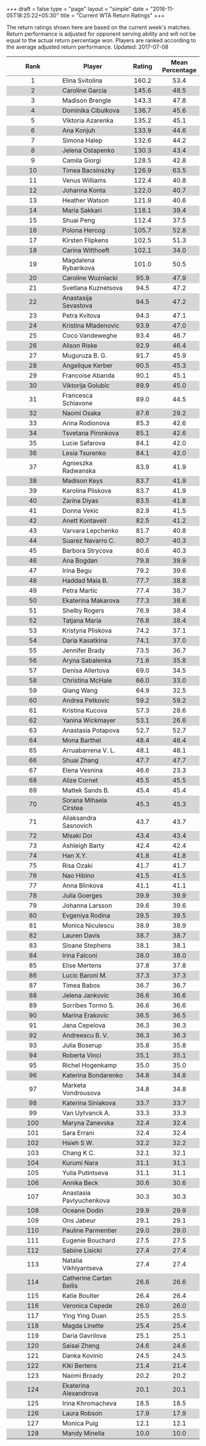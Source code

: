+++
draft = false
type = "page" 
layout = "simple"
date = "2016-11-05T18:25:22+05:30"
title = "Current WTA Return Ratings"
+++

The return ratings shown here are based on the current week's matches. Return performance is adjusted for opponent serving ability and will not be equal to the actual return percentage won. Players are ranked according to the average adjusted return performance. Updated: 2017-07-08

<table class='gmisc_table' style='border-collapse: collapse; margin-top: 1em; margin-bottom: 1em;' >
<thead>
<tr>
<th style='border-bottom: 1px solid grey; border-top: 2px solid grey; text-align: center;'>Rank</th>
<th style='border-bottom: 1px solid grey; border-top: 2px solid grey; text-align: center;'>Player</th>
<th style='border-bottom: 1px solid grey; border-top: 2px solid grey; text-align: center;'>Rating</th>
<th style='border-bottom: 1px solid grey; border-top: 2px solid grey; text-align: center;'>Mean Percentage</th>
</tr>
</thead>
<tbody>
<tr>
<td style='width:40%; text-align: center;'>1</td>
<td style='width:40%; text-align: left;'>Elina Svitolina</td>
<td style='width:40%; text-align: center;'>160.2</td>
<td style='width:40%; text-align: center;'>53.4</td>
</tr>
<tr style='background-color: #d6d6d6;'>
<td style='width:40%; background-color: #d6d6d6; text-align: center;'>2</td>
<td style='width:40%; background-color: #d6d6d6; text-align: left;'>Caroline Garcia</td>
<td style='width:40%; background-color: #d6d6d6; text-align: center;'>145.6</td>
<td style='width:40%; background-color: #d6d6d6; text-align: center;'>48.5</td>
</tr>
<tr>
<td style='width:40%; text-align: center;'>3</td>
<td style='width:40%; text-align: left;'>Madison Brengle</td>
<td style='width:40%; text-align: center;'>143.3</td>
<td style='width:40%; text-align: center;'>47.8</td>
</tr>
<tr style='background-color: #d6d6d6;'>
<td style='width:40%; background-color: #d6d6d6; text-align: center;'>4</td>
<td style='width:40%; background-color: #d6d6d6; text-align: left;'>Dominika Cibulkova</td>
<td style='width:40%; background-color: #d6d6d6; text-align: center;'>136.7</td>
<td style='width:40%; background-color: #d6d6d6; text-align: center;'>45.6</td>
</tr>
<tr>
<td style='width:40%; text-align: center;'>5</td>
<td style='width:40%; text-align: left;'>Viktoria Azarenka</td>
<td style='width:40%; text-align: center;'>135.2</td>
<td style='width:40%; text-align: center;'>45.1</td>
</tr>
<tr style='background-color: #d6d6d6;'>
<td style='width:40%; background-color: #d6d6d6; text-align: center;'>6</td>
<td style='width:40%; background-color: #d6d6d6; text-align: left;'>Ana Konjuh</td>
<td style='width:40%; background-color: #d6d6d6; text-align: center;'>133.9</td>
<td style='width:40%; background-color: #d6d6d6; text-align: center;'>44.6</td>
</tr>
<tr>
<td style='width:40%; text-align: center;'>7</td>
<td style='width:40%; text-align: left;'>Simona Halep</td>
<td style='width:40%; text-align: center;'>132.6</td>
<td style='width:40%; text-align: center;'>44.2</td>
</tr>
<tr style='background-color: #d6d6d6;'>
<td style='width:40%; background-color: #d6d6d6; text-align: center;'>8</td>
<td style='width:40%; background-color: #d6d6d6; text-align: left;'>Jelena Ostapenko</td>
<td style='width:40%; background-color: #d6d6d6; text-align: center;'>130.3</td>
<td style='width:40%; background-color: #d6d6d6; text-align: center;'>43.4</td>
</tr>
<tr>
<td style='width:40%; text-align: center;'>9</td>
<td style='width:40%; text-align: left;'>Camila Giorgi</td>
<td style='width:40%; text-align: center;'>128.5</td>
<td style='width:40%; text-align: center;'>42.8</td>
</tr>
<tr style='background-color: #d6d6d6;'>
<td style='width:40%; background-color: #d6d6d6; text-align: center;'>10</td>
<td style='width:40%; background-color: #d6d6d6; text-align: left;'>Timea Bacsinszky</td>
<td style='width:40%; background-color: #d6d6d6; text-align: center;'>126.9</td>
<td style='width:40%; background-color: #d6d6d6; text-align: center;'>63.5</td>
</tr>
<tr>
<td style='width:40%; text-align: center;'>11</td>
<td style='width:40%; text-align: left;'>Venus Williams</td>
<td style='width:40%; text-align: center;'>122.4</td>
<td style='width:40%; text-align: center;'>40.8</td>
</tr>
<tr style='background-color: #d6d6d6;'>
<td style='width:40%; background-color: #d6d6d6; text-align: center;'>12</td>
<td style='width:40%; background-color: #d6d6d6; text-align: left;'>Johanna Konta</td>
<td style='width:40%; background-color: #d6d6d6; text-align: center;'>122.0</td>
<td style='width:40%; background-color: #d6d6d6; text-align: center;'>40.7</td>
</tr>
<tr>
<td style='width:40%; text-align: center;'>13</td>
<td style='width:40%; text-align: left;'>Heather Watson</td>
<td style='width:40%; text-align: center;'>121.9</td>
<td style='width:40%; text-align: center;'>40.6</td>
</tr>
<tr style='background-color: #d6d6d6;'>
<td style='width:40%; background-color: #d6d6d6; text-align: center;'>14</td>
<td style='width:40%; background-color: #d6d6d6; text-align: left;'>Maria Sakkari</td>
<td style='width:40%; background-color: #d6d6d6; text-align: center;'>118.1</td>
<td style='width:40%; background-color: #d6d6d6; text-align: center;'>39.4</td>
</tr>
<tr>
<td style='width:40%; text-align: center;'>15</td>
<td style='width:40%; text-align: left;'>Shuai Peng</td>
<td style='width:40%; text-align: center;'>112.4</td>
<td style='width:40%; text-align: center;'>37.5</td>
</tr>
<tr style='background-color: #d6d6d6;'>
<td style='width:40%; background-color: #d6d6d6; text-align: center;'>16</td>
<td style='width:40%; background-color: #d6d6d6; text-align: left;'>Polona Hercog</td>
<td style='width:40%; background-color: #d6d6d6; text-align: center;'>105.7</td>
<td style='width:40%; background-color: #d6d6d6; text-align: center;'>52.8</td>
</tr>
<tr>
<td style='width:40%; text-align: center;'>17</td>
<td style='width:40%; text-align: left;'>Kirsten Flipkens</td>
<td style='width:40%; text-align: center;'>102.5</td>
<td style='width:40%; text-align: center;'>51.3</td>
</tr>
<tr style='background-color: #d6d6d6;'>
<td style='width:40%; background-color: #d6d6d6; text-align: center;'>18</td>
<td style='width:40%; background-color: #d6d6d6; text-align: left;'>Carina Witthoeft</td>
<td style='width:40%; background-color: #d6d6d6; text-align: center;'>102.1</td>
<td style='width:40%; background-color: #d6d6d6; text-align: center;'>34.0</td>
</tr>
<tr>
<td style='width:40%; text-align: center;'>19</td>
<td style='width:40%; text-align: left;'>Magdalena Rybarikova</td>
<td style='width:40%; text-align: center;'>101.0</td>
<td style='width:40%; text-align: center;'>50.5</td>
</tr>
<tr style='background-color: #d6d6d6;'>
<td style='width:40%; background-color: #d6d6d6; text-align: center;'>20</td>
<td style='width:40%; background-color: #d6d6d6; text-align: left;'>Caroline Wozniacki</td>
<td style='width:40%; background-color: #d6d6d6; text-align: center;'>95.9</td>
<td style='width:40%; background-color: #d6d6d6; text-align: center;'>47.9</td>
</tr>
<tr>
<td style='width:40%; text-align: center;'>21</td>
<td style='width:40%; text-align: left;'>Svetlana Kuznetsova</td>
<td style='width:40%; text-align: center;'>94.5</td>
<td style='width:40%; text-align: center;'>47.2</td>
</tr>
<tr style='background-color: #d6d6d6;'>
<td style='width:40%; background-color: #d6d6d6; text-align: center;'>22</td>
<td style='width:40%; background-color: #d6d6d6; text-align: left;'>Anastasija Sevastova</td>
<td style='width:40%; background-color: #d6d6d6; text-align: center;'>94.5</td>
<td style='width:40%; background-color: #d6d6d6; text-align: center;'>47.2</td>
</tr>
<tr>
<td style='width:40%; text-align: center;'>23</td>
<td style='width:40%; text-align: left;'>Petra Kvitova</td>
<td style='width:40%; text-align: center;'>94.3</td>
<td style='width:40%; text-align: center;'>47.1</td>
</tr>
<tr style='background-color: #d6d6d6;'>
<td style='width:40%; background-color: #d6d6d6; text-align: center;'>24</td>
<td style='width:40%; background-color: #d6d6d6; text-align: left;'>Kristina Mladenovic</td>
<td style='width:40%; background-color: #d6d6d6; text-align: center;'>93.9</td>
<td style='width:40%; background-color: #d6d6d6; text-align: center;'>47.0</td>
</tr>
<tr>
<td style='width:40%; text-align: center;'>25</td>
<td style='width:40%; text-align: left;'>Coco Vandeweghe</td>
<td style='width:40%; text-align: center;'>93.4</td>
<td style='width:40%; text-align: center;'>46.7</td>
</tr>
<tr style='background-color: #d6d6d6;'>
<td style='width:40%; background-color: #d6d6d6; text-align: center;'>26</td>
<td style='width:40%; background-color: #d6d6d6; text-align: left;'>Alison Riske</td>
<td style='width:40%; background-color: #d6d6d6; text-align: center;'>92.9</td>
<td style='width:40%; background-color: #d6d6d6; text-align: center;'>46.4</td>
</tr>
<tr>
<td style='width:40%; text-align: center;'>27</td>
<td style='width:40%; text-align: left;'>Muguruza B. G.</td>
<td style='width:40%; text-align: center;'>91.7</td>
<td style='width:40%; text-align: center;'>45.9</td>
</tr>
<tr style='background-color: #d6d6d6;'>
<td style='width:40%; background-color: #d6d6d6; text-align: center;'>28</td>
<td style='width:40%; background-color: #d6d6d6; text-align: left;'>Angelique Kerber</td>
<td style='width:40%; background-color: #d6d6d6; text-align: center;'>90.5</td>
<td style='width:40%; background-color: #d6d6d6; text-align: center;'>45.3</td>
</tr>
<tr>
<td style='width:40%; text-align: center;'>29</td>
<td style='width:40%; text-align: left;'>Francoise Abanda</td>
<td style='width:40%; text-align: center;'>90.1</td>
<td style='width:40%; text-align: center;'>45.1</td>
</tr>
<tr style='background-color: #d6d6d6;'>
<td style='width:40%; background-color: #d6d6d6; text-align: center;'>30</td>
<td style='width:40%; background-color: #d6d6d6; text-align: left;'>Viktorija Golubic</td>
<td style='width:40%; background-color: #d6d6d6; text-align: center;'>89.9</td>
<td style='width:40%; background-color: #d6d6d6; text-align: center;'>45.0</td>
</tr>
<tr>
<td style='width:40%; text-align: center;'>31</td>
<td style='width:40%; text-align: left;'>Francesca Schiavone</td>
<td style='width:40%; text-align: center;'>89.0</td>
<td style='width:40%; text-align: center;'>44.5</td>
</tr>
<tr style='background-color: #d6d6d6;'>
<td style='width:40%; background-color: #d6d6d6; text-align: center;'>32</td>
<td style='width:40%; background-color: #d6d6d6; text-align: left;'>Naomi Osaka</td>
<td style='width:40%; background-color: #d6d6d6; text-align: center;'>87.6</td>
<td style='width:40%; background-color: #d6d6d6; text-align: center;'>29.2</td>
</tr>
<tr>
<td style='width:40%; text-align: center;'>33</td>
<td style='width:40%; text-align: left;'>Arina Rodionova</td>
<td style='width:40%; text-align: center;'>85.3</td>
<td style='width:40%; text-align: center;'>42.6</td>
</tr>
<tr style='background-color: #d6d6d6;'>
<td style='width:40%; background-color: #d6d6d6; text-align: center;'>34</td>
<td style='width:40%; background-color: #d6d6d6; text-align: left;'>Tsvetana Pironkova</td>
<td style='width:40%; background-color: #d6d6d6; text-align: center;'>85.1</td>
<td style='width:40%; background-color: #d6d6d6; text-align: center;'>42.6</td>
</tr>
<tr>
<td style='width:40%; text-align: center;'>35</td>
<td style='width:40%; text-align: left;'>Lucie Safarova</td>
<td style='width:40%; text-align: center;'>84.1</td>
<td style='width:40%; text-align: center;'>42.0</td>
</tr>
<tr style='background-color: #d6d6d6;'>
<td style='width:40%; background-color: #d6d6d6; text-align: center;'>36</td>
<td style='width:40%; background-color: #d6d6d6; text-align: left;'>Lesia Tsurenko</td>
<td style='width:40%; background-color: #d6d6d6; text-align: center;'>84.1</td>
<td style='width:40%; background-color: #d6d6d6; text-align: center;'>42.0</td>
</tr>
<tr>
<td style='width:40%; text-align: center;'>37</td>
<td style='width:40%; text-align: left;'>Agnieszka Radwanska</td>
<td style='width:40%; text-align: center;'>83.9</td>
<td style='width:40%; text-align: center;'>41.9</td>
</tr>
<tr style='background-color: #d6d6d6;'>
<td style='width:40%; background-color: #d6d6d6; text-align: center;'>38</td>
<td style='width:40%; background-color: #d6d6d6; text-align: left;'>Madison Keys</td>
<td style='width:40%; background-color: #d6d6d6; text-align: center;'>83.7</td>
<td style='width:40%; background-color: #d6d6d6; text-align: center;'>41.9</td>
</tr>
<tr>
<td style='width:40%; text-align: center;'>39</td>
<td style='width:40%; text-align: left;'>Karolina Pliskova</td>
<td style='width:40%; text-align: center;'>83.7</td>
<td style='width:40%; text-align: center;'>41.9</td>
</tr>
<tr style='background-color: #d6d6d6;'>
<td style='width:40%; background-color: #d6d6d6; text-align: center;'>40</td>
<td style='width:40%; background-color: #d6d6d6; text-align: left;'>Zarina Diyas</td>
<td style='width:40%; background-color: #d6d6d6; text-align: center;'>83.5</td>
<td style='width:40%; background-color: #d6d6d6; text-align: center;'>41.8</td>
</tr>
<tr>
<td style='width:40%; text-align: center;'>41</td>
<td style='width:40%; text-align: left;'>Donna Vekic</td>
<td style='width:40%; text-align: center;'>82.9</td>
<td style='width:40%; text-align: center;'>41.5</td>
</tr>
<tr style='background-color: #d6d6d6;'>
<td style='width:40%; background-color: #d6d6d6; text-align: center;'>42</td>
<td style='width:40%; background-color: #d6d6d6; text-align: left;'>Anett Kontaveit</td>
<td style='width:40%; background-color: #d6d6d6; text-align: center;'>82.5</td>
<td style='width:40%; background-color: #d6d6d6; text-align: center;'>41.2</td>
</tr>
<tr>
<td style='width:40%; text-align: center;'>43</td>
<td style='width:40%; text-align: left;'>Varvara Lepchenko</td>
<td style='width:40%; text-align: center;'>81.7</td>
<td style='width:40%; text-align: center;'>40.8</td>
</tr>
<tr style='background-color: #d6d6d6;'>
<td style='width:40%; background-color: #d6d6d6; text-align: center;'>44</td>
<td style='width:40%; background-color: #d6d6d6; text-align: left;'>Suarez Navarro C.</td>
<td style='width:40%; background-color: #d6d6d6; text-align: center;'>80.7</td>
<td style='width:40%; background-color: #d6d6d6; text-align: center;'>40.3</td>
</tr>
<tr>
<td style='width:40%; text-align: center;'>45</td>
<td style='width:40%; text-align: left;'>Barbora Strycova</td>
<td style='width:40%; text-align: center;'>80.6</td>
<td style='width:40%; text-align: center;'>40.3</td>
</tr>
<tr style='background-color: #d6d6d6;'>
<td style='width:40%; background-color: #d6d6d6; text-align: center;'>46</td>
<td style='width:40%; background-color: #d6d6d6; text-align: left;'>Ana Bogdan</td>
<td style='width:40%; background-color: #d6d6d6; text-align: center;'>79.8</td>
<td style='width:40%; background-color: #d6d6d6; text-align: center;'>39.9</td>
</tr>
<tr>
<td style='width:40%; text-align: center;'>47</td>
<td style='width:40%; text-align: left;'>Irina Begu</td>
<td style='width:40%; text-align: center;'>79.2</td>
<td style='width:40%; text-align: center;'>39.6</td>
</tr>
<tr style='background-color: #d6d6d6;'>
<td style='width:40%; background-color: #d6d6d6; text-align: center;'>48</td>
<td style='width:40%; background-color: #d6d6d6; text-align: left;'>Haddad Maia B.</td>
<td style='width:40%; background-color: #d6d6d6; text-align: center;'>77.7</td>
<td style='width:40%; background-color: #d6d6d6; text-align: center;'>38.8</td>
</tr>
<tr>
<td style='width:40%; text-align: center;'>49</td>
<td style='width:40%; text-align: left;'>Petra Martic</td>
<td style='width:40%; text-align: center;'>77.4</td>
<td style='width:40%; text-align: center;'>38.7</td>
</tr>
<tr style='background-color: #d6d6d6;'>
<td style='width:40%; background-color: #d6d6d6; text-align: center;'>50</td>
<td style='width:40%; background-color: #d6d6d6; text-align: left;'>Ekaterina Makarova</td>
<td style='width:40%; background-color: #d6d6d6; text-align: center;'>77.3</td>
<td style='width:40%; background-color: #d6d6d6; text-align: center;'>38.6</td>
</tr>
<tr>
<td style='width:40%; text-align: center;'>51</td>
<td style='width:40%; text-align: left;'>Shelby Rogers</td>
<td style='width:40%; text-align: center;'>76.9</td>
<td style='width:40%; text-align: center;'>38.4</td>
</tr>
<tr style='background-color: #d6d6d6;'>
<td style='width:40%; background-color: #d6d6d6; text-align: center;'>52</td>
<td style='width:40%; background-color: #d6d6d6; text-align: left;'>Tatjana Maria</td>
<td style='width:40%; background-color: #d6d6d6; text-align: center;'>76.8</td>
<td style='width:40%; background-color: #d6d6d6; text-align: center;'>38.4</td>
</tr>
<tr>
<td style='width:40%; text-align: center;'>53</td>
<td style='width:40%; text-align: left;'>Kristyna Pliskova</td>
<td style='width:40%; text-align: center;'>74.2</td>
<td style='width:40%; text-align: center;'>37.1</td>
</tr>
<tr style='background-color: #d6d6d6;'>
<td style='width:40%; background-color: #d6d6d6; text-align: center;'>54</td>
<td style='width:40%; background-color: #d6d6d6; text-align: left;'>Daria Kasatkina</td>
<td style='width:40%; background-color: #d6d6d6; text-align: center;'>74.1</td>
<td style='width:40%; background-color: #d6d6d6; text-align: center;'>37.0</td>
</tr>
<tr>
<td style='width:40%; text-align: center;'>55</td>
<td style='width:40%; text-align: left;'>Jennifer Brady</td>
<td style='width:40%; text-align: center;'>73.5</td>
<td style='width:40%; text-align: center;'>36.7</td>
</tr>
<tr style='background-color: #d6d6d6;'>
<td style='width:40%; background-color: #d6d6d6; text-align: center;'>56</td>
<td style='width:40%; background-color: #d6d6d6; text-align: left;'>Aryna Sabalenka</td>
<td style='width:40%; background-color: #d6d6d6; text-align: center;'>71.6</td>
<td style='width:40%; background-color: #d6d6d6; text-align: center;'>35.8</td>
</tr>
<tr>
<td style='width:40%; text-align: center;'>57</td>
<td style='width:40%; text-align: left;'>Denisa Allertova</td>
<td style='width:40%; text-align: center;'>69.0</td>
<td style='width:40%; text-align: center;'>34.5</td>
</tr>
<tr style='background-color: #d6d6d6;'>
<td style='width:40%; background-color: #d6d6d6; text-align: center;'>58</td>
<td style='width:40%; background-color: #d6d6d6; text-align: left;'>Christina McHale</td>
<td style='width:40%; background-color: #d6d6d6; text-align: center;'>66.0</td>
<td style='width:40%; background-color: #d6d6d6; text-align: center;'>33.0</td>
</tr>
<tr>
<td style='width:40%; text-align: center;'>59</td>
<td style='width:40%; text-align: left;'>Qiang Wang</td>
<td style='width:40%; text-align: center;'>64.9</td>
<td style='width:40%; text-align: center;'>32.5</td>
</tr>
<tr style='background-color: #d6d6d6;'>
<td style='width:40%; background-color: #d6d6d6; text-align: center;'>60</td>
<td style='width:40%; background-color: #d6d6d6; text-align: left;'>Andrea Petkovic</td>
<td style='width:40%; background-color: #d6d6d6; text-align: center;'>59.2</td>
<td style='width:40%; background-color: #d6d6d6; text-align: center;'>59.2</td>
</tr>
<tr>
<td style='width:40%; text-align: center;'>61</td>
<td style='width:40%; text-align: left;'>Kristina Kucova</td>
<td style='width:40%; text-align: center;'>57.3</td>
<td style='width:40%; text-align: center;'>28.6</td>
</tr>
<tr style='background-color: #d6d6d6;'>
<td style='width:40%; background-color: #d6d6d6; text-align: center;'>62</td>
<td style='width:40%; background-color: #d6d6d6; text-align: left;'>Yanina Wickmayer</td>
<td style='width:40%; background-color: #d6d6d6; text-align: center;'>53.1</td>
<td style='width:40%; background-color: #d6d6d6; text-align: center;'>26.6</td>
</tr>
<tr>
<td style='width:40%; text-align: center;'>63</td>
<td style='width:40%; text-align: left;'>Anastasia Potapova</td>
<td style='width:40%; text-align: center;'>52.7</td>
<td style='width:40%; text-align: center;'>52.7</td>
</tr>
<tr style='background-color: #d6d6d6;'>
<td style='width:40%; background-color: #d6d6d6; text-align: center;'>64</td>
<td style='width:40%; background-color: #d6d6d6; text-align: left;'>Mona Barthel</td>
<td style='width:40%; background-color: #d6d6d6; text-align: center;'>48.4</td>
<td style='width:40%; background-color: #d6d6d6; text-align: center;'>48.4</td>
</tr>
<tr>
<td style='width:40%; text-align: center;'>65</td>
<td style='width:40%; text-align: left;'>Arruabarrena V. L.</td>
<td style='width:40%; text-align: center;'>48.1</td>
<td style='width:40%; text-align: center;'>48.1</td>
</tr>
<tr style='background-color: #d6d6d6;'>
<td style='width:40%; background-color: #d6d6d6; text-align: center;'>66</td>
<td style='width:40%; background-color: #d6d6d6; text-align: left;'>Shuai Zhang</td>
<td style='width:40%; background-color: #d6d6d6; text-align: center;'>47.7</td>
<td style='width:40%; background-color: #d6d6d6; text-align: center;'>47.7</td>
</tr>
<tr>
<td style='width:40%; text-align: center;'>67</td>
<td style='width:40%; text-align: left;'>Elena Vesnina</td>
<td style='width:40%; text-align: center;'>46.6</td>
<td style='width:40%; text-align: center;'>23.3</td>
</tr>
<tr style='background-color: #d6d6d6;'>
<td style='width:40%; background-color: #d6d6d6; text-align: center;'>68</td>
<td style='width:40%; background-color: #d6d6d6; text-align: left;'>Alize Cornet</td>
<td style='width:40%; background-color: #d6d6d6; text-align: center;'>45.5</td>
<td style='width:40%; background-color: #d6d6d6; text-align: center;'>45.5</td>
</tr>
<tr>
<td style='width:40%; text-align: center;'>69</td>
<td style='width:40%; text-align: left;'>Mattek Sands B.</td>
<td style='width:40%; text-align: center;'>45.4</td>
<td style='width:40%; text-align: center;'>45.4</td>
</tr>
<tr style='background-color: #d6d6d6;'>
<td style='width:40%; background-color: #d6d6d6; text-align: center;'>70</td>
<td style='width:40%; background-color: #d6d6d6; text-align: left;'>Sorana Mihaela Cirstea</td>
<td style='width:40%; background-color: #d6d6d6; text-align: center;'>45.3</td>
<td style='width:40%; background-color: #d6d6d6; text-align: center;'>45.3</td>
</tr>
<tr>
<td style='width:40%; text-align: center;'>71</td>
<td style='width:40%; text-align: left;'>Aliaksandra Sasnovich</td>
<td style='width:40%; text-align: center;'>43.7</td>
<td style='width:40%; text-align: center;'>43.7</td>
</tr>
<tr style='background-color: #d6d6d6;'>
<td style='width:40%; background-color: #d6d6d6; text-align: center;'>72</td>
<td style='width:40%; background-color: #d6d6d6; text-align: left;'>Misaki Doi</td>
<td style='width:40%; background-color: #d6d6d6; text-align: center;'>43.4</td>
<td style='width:40%; background-color: #d6d6d6; text-align: center;'>43.4</td>
</tr>
<tr>
<td style='width:40%; text-align: center;'>73</td>
<td style='width:40%; text-align: left;'>Ashleigh Barty</td>
<td style='width:40%; text-align: center;'>42.4</td>
<td style='width:40%; text-align: center;'>42.4</td>
</tr>
<tr style='background-color: #d6d6d6;'>
<td style='width:40%; background-color: #d6d6d6; text-align: center;'>74</td>
<td style='width:40%; background-color: #d6d6d6; text-align: left;'>Han X.Y.</td>
<td style='width:40%; background-color: #d6d6d6; text-align: center;'>41.8</td>
<td style='width:40%; background-color: #d6d6d6; text-align: center;'>41.8</td>
</tr>
<tr>
<td style='width:40%; text-align: center;'>75</td>
<td style='width:40%; text-align: left;'>Risa Ozaki</td>
<td style='width:40%; text-align: center;'>41.7</td>
<td style='width:40%; text-align: center;'>41.7</td>
</tr>
<tr style='background-color: #d6d6d6;'>
<td style='width:40%; background-color: #d6d6d6; text-align: center;'>76</td>
<td style='width:40%; background-color: #d6d6d6; text-align: left;'>Nao Hibino</td>
<td style='width:40%; background-color: #d6d6d6; text-align: center;'>41.5</td>
<td style='width:40%; background-color: #d6d6d6; text-align: center;'>41.5</td>
</tr>
<tr>
<td style='width:40%; text-align: center;'>77</td>
<td style='width:40%; text-align: left;'>Anna Blinkova</td>
<td style='width:40%; text-align: center;'>41.1</td>
<td style='width:40%; text-align: center;'>41.1</td>
</tr>
<tr style='background-color: #d6d6d6;'>
<td style='width:40%; background-color: #d6d6d6; text-align: center;'>78</td>
<td style='width:40%; background-color: #d6d6d6; text-align: left;'>Julia Goerges</td>
<td style='width:40%; background-color: #d6d6d6; text-align: center;'>39.9</td>
<td style='width:40%; background-color: #d6d6d6; text-align: center;'>39.9</td>
</tr>
<tr>
<td style='width:40%; text-align: center;'>79</td>
<td style='width:40%; text-align: left;'>Johanna Larsson</td>
<td style='width:40%; text-align: center;'>39.6</td>
<td style='width:40%; text-align: center;'>39.6</td>
</tr>
<tr style='background-color: #d6d6d6;'>
<td style='width:40%; background-color: #d6d6d6; text-align: center;'>80</td>
<td style='width:40%; background-color: #d6d6d6; text-align: left;'>Evgeniya Rodina</td>
<td style='width:40%; background-color: #d6d6d6; text-align: center;'>39.5</td>
<td style='width:40%; background-color: #d6d6d6; text-align: center;'>39.5</td>
</tr>
<tr>
<td style='width:40%; text-align: center;'>81</td>
<td style='width:40%; text-align: left;'>Monica Niculescu</td>
<td style='width:40%; text-align: center;'>38.9</td>
<td style='width:40%; text-align: center;'>38.9</td>
</tr>
<tr style='background-color: #d6d6d6;'>
<td style='width:40%; background-color: #d6d6d6; text-align: center;'>82</td>
<td style='width:40%; background-color: #d6d6d6; text-align: left;'>Lauren Davis</td>
<td style='width:40%; background-color: #d6d6d6; text-align: center;'>38.7</td>
<td style='width:40%; background-color: #d6d6d6; text-align: center;'>38.7</td>
</tr>
<tr>
<td style='width:40%; text-align: center;'>83</td>
<td style='width:40%; text-align: left;'>Sloane Stephens</td>
<td style='width:40%; text-align: center;'>38.1</td>
<td style='width:40%; text-align: center;'>38.1</td>
</tr>
<tr style='background-color: #d6d6d6;'>
<td style='width:40%; background-color: #d6d6d6; text-align: center;'>84</td>
<td style='width:40%; background-color: #d6d6d6; text-align: left;'>Irina Falconi</td>
<td style='width:40%; background-color: #d6d6d6; text-align: center;'>38.0</td>
<td style='width:40%; background-color: #d6d6d6; text-align: center;'>38.0</td>
</tr>
<tr>
<td style='width:40%; text-align: center;'>85</td>
<td style='width:40%; text-align: left;'>Elise Mertens</td>
<td style='width:40%; text-align: center;'>37.8</td>
<td style='width:40%; text-align: center;'>37.8</td>
</tr>
<tr style='background-color: #d6d6d6;'>
<td style='width:40%; background-color: #d6d6d6; text-align: center;'>86</td>
<td style='width:40%; background-color: #d6d6d6; text-align: left;'>Lucic Baroni M.</td>
<td style='width:40%; background-color: #d6d6d6; text-align: center;'>37.3</td>
<td style='width:40%; background-color: #d6d6d6; text-align: center;'>37.3</td>
</tr>
<tr>
<td style='width:40%; text-align: center;'>87</td>
<td style='width:40%; text-align: left;'>Timea Babos</td>
<td style='width:40%; text-align: center;'>36.7</td>
<td style='width:40%; text-align: center;'>36.7</td>
</tr>
<tr style='background-color: #d6d6d6;'>
<td style='width:40%; background-color: #d6d6d6; text-align: center;'>88</td>
<td style='width:40%; background-color: #d6d6d6; text-align: left;'>Jelena Jankovic</td>
<td style='width:40%; background-color: #d6d6d6; text-align: center;'>36.6</td>
<td style='width:40%; background-color: #d6d6d6; text-align: center;'>36.6</td>
</tr>
<tr>
<td style='width:40%; text-align: center;'>89</td>
<td style='width:40%; text-align: left;'>Sorribes Tormo S.</td>
<td style='width:40%; text-align: center;'>36.6</td>
<td style='width:40%; text-align: center;'>36.6</td>
</tr>
<tr style='background-color: #d6d6d6;'>
<td style='width:40%; background-color: #d6d6d6; text-align: center;'>90</td>
<td style='width:40%; background-color: #d6d6d6; text-align: left;'>Marina Erakovic</td>
<td style='width:40%; background-color: #d6d6d6; text-align: center;'>36.5</td>
<td style='width:40%; background-color: #d6d6d6; text-align: center;'>36.5</td>
</tr>
<tr>
<td style='width:40%; text-align: center;'>91</td>
<td style='width:40%; text-align: left;'>Jana Cepelova</td>
<td style='width:40%; text-align: center;'>36.3</td>
<td style='width:40%; text-align: center;'>36.3</td>
</tr>
<tr style='background-color: #d6d6d6;'>
<td style='width:40%; background-color: #d6d6d6; text-align: center;'>92</td>
<td style='width:40%; background-color: #d6d6d6; text-align: left;'>Andreescu B. V.</td>
<td style='width:40%; background-color: #d6d6d6; text-align: center;'>36.3</td>
<td style='width:40%; background-color: #d6d6d6; text-align: center;'>36.3</td>
</tr>
<tr>
<td style='width:40%; text-align: center;'>93</td>
<td style='width:40%; text-align: left;'>Julia Boserup</td>
<td style='width:40%; text-align: center;'>35.8</td>
<td style='width:40%; text-align: center;'>35.8</td>
</tr>
<tr style='background-color: #d6d6d6;'>
<td style='width:40%; background-color: #d6d6d6; text-align: center;'>94</td>
<td style='width:40%; background-color: #d6d6d6; text-align: left;'>Roberta Vinci</td>
<td style='width:40%; background-color: #d6d6d6; text-align: center;'>35.1</td>
<td style='width:40%; background-color: #d6d6d6; text-align: center;'>35.1</td>
</tr>
<tr>
<td style='width:40%; text-align: center;'>95</td>
<td style='width:40%; text-align: left;'>Richel Hogenkamp</td>
<td style='width:40%; text-align: center;'>35.0</td>
<td style='width:40%; text-align: center;'>35.0</td>
</tr>
<tr style='background-color: #d6d6d6;'>
<td style='width:40%; background-color: #d6d6d6; text-align: center;'>96</td>
<td style='width:40%; background-color: #d6d6d6; text-align: left;'>Katerina Bondarenko</td>
<td style='width:40%; background-color: #d6d6d6; text-align: center;'>34.8</td>
<td style='width:40%; background-color: #d6d6d6; text-align: center;'>34.8</td>
</tr>
<tr>
<td style='width:40%; text-align: center;'>97</td>
<td style='width:40%; text-align: left;'>Marketa Vondrousova</td>
<td style='width:40%; text-align: center;'>34.8</td>
<td style='width:40%; text-align: center;'>34.8</td>
</tr>
<tr style='background-color: #d6d6d6;'>
<td style='width:40%; background-color: #d6d6d6; text-align: center;'>98</td>
<td style='width:40%; background-color: #d6d6d6; text-align: left;'>Katerina Siniakova</td>
<td style='width:40%; background-color: #d6d6d6; text-align: center;'>33.7</td>
<td style='width:40%; background-color: #d6d6d6; text-align: center;'>33.7</td>
</tr>
<tr>
<td style='width:40%; text-align: center;'>99</td>
<td style='width:40%; text-align: left;'>Van Uytvanck A.</td>
<td style='width:40%; text-align: center;'>33.3</td>
<td style='width:40%; text-align: center;'>33.3</td>
</tr>
<tr style='background-color: #d6d6d6;'>
<td style='width:40%; background-color: #d6d6d6; text-align: center;'>100</td>
<td style='width:40%; background-color: #d6d6d6; text-align: left;'>Maryna Zanevska</td>
<td style='width:40%; background-color: #d6d6d6; text-align: center;'>32.4</td>
<td style='width:40%; background-color: #d6d6d6; text-align: center;'>32.4</td>
</tr>
<tr>
<td style='width:40%; text-align: center;'>101</td>
<td style='width:40%; text-align: left;'>Sara Errani</td>
<td style='width:40%; text-align: center;'>32.4</td>
<td style='width:40%; text-align: center;'>32.4</td>
</tr>
<tr style='background-color: #d6d6d6;'>
<td style='width:40%; background-color: #d6d6d6; text-align: center;'>102</td>
<td style='width:40%; background-color: #d6d6d6; text-align: left;'>Hsieh S W.</td>
<td style='width:40%; background-color: #d6d6d6; text-align: center;'>32.2</td>
<td style='width:40%; background-color: #d6d6d6; text-align: center;'>32.2</td>
</tr>
<tr>
<td style='width:40%; text-align: center;'>103</td>
<td style='width:40%; text-align: left;'>Chang K C.</td>
<td style='width:40%; text-align: center;'>32.1</td>
<td style='width:40%; text-align: center;'>32.1</td>
</tr>
<tr style='background-color: #d6d6d6;'>
<td style='width:40%; background-color: #d6d6d6; text-align: center;'>104</td>
<td style='width:40%; background-color: #d6d6d6; text-align: left;'>Kurumi Nara</td>
<td style='width:40%; background-color: #d6d6d6; text-align: center;'>31.1</td>
<td style='width:40%; background-color: #d6d6d6; text-align: center;'>31.1</td>
</tr>
<tr>
<td style='width:40%; text-align: center;'>105</td>
<td style='width:40%; text-align: left;'>Yulia Putintseva</td>
<td style='width:40%; text-align: center;'>31.1</td>
<td style='width:40%; text-align: center;'>31.1</td>
</tr>
<tr style='background-color: #d6d6d6;'>
<td style='width:40%; background-color: #d6d6d6; text-align: center;'>106</td>
<td style='width:40%; background-color: #d6d6d6; text-align: left;'>Annika Beck</td>
<td style='width:40%; background-color: #d6d6d6; text-align: center;'>30.6</td>
<td style='width:40%; background-color: #d6d6d6; text-align: center;'>30.6</td>
</tr>
<tr>
<td style='width:40%; text-align: center;'>107</td>
<td style='width:40%; text-align: left;'>Anastasia Pavlyuchenkova</td>
<td style='width:40%; text-align: center;'>30.3</td>
<td style='width:40%; text-align: center;'>30.3</td>
</tr>
<tr style='background-color: #d6d6d6;'>
<td style='width:40%; background-color: #d6d6d6; text-align: center;'>108</td>
<td style='width:40%; background-color: #d6d6d6; text-align: left;'>Oceane Dodin</td>
<td style='width:40%; background-color: #d6d6d6; text-align: center;'>29.9</td>
<td style='width:40%; background-color: #d6d6d6; text-align: center;'>29.9</td>
</tr>
<tr>
<td style='width:40%; text-align: center;'>109</td>
<td style='width:40%; text-align: left;'>Ons Jabeur</td>
<td style='width:40%; text-align: center;'>29.1</td>
<td style='width:40%; text-align: center;'>29.1</td>
</tr>
<tr style='background-color: #d6d6d6;'>
<td style='width:40%; background-color: #d6d6d6; text-align: center;'>110</td>
<td style='width:40%; background-color: #d6d6d6; text-align: left;'>Pauline Parmentier</td>
<td style='width:40%; background-color: #d6d6d6; text-align: center;'>29.0</td>
<td style='width:40%; background-color: #d6d6d6; text-align: center;'>29.0</td>
</tr>
<tr>
<td style='width:40%; text-align: center;'>111</td>
<td style='width:40%; text-align: left;'>Eugenie Bouchard</td>
<td style='width:40%; text-align: center;'>27.5</td>
<td style='width:40%; text-align: center;'>27.5</td>
</tr>
<tr style='background-color: #d6d6d6;'>
<td style='width:40%; background-color: #d6d6d6; text-align: center;'>112</td>
<td style='width:40%; background-color: #d6d6d6; text-align: left;'>Sabine Lisicki</td>
<td style='width:40%; background-color: #d6d6d6; text-align: center;'>27.4</td>
<td style='width:40%; background-color: #d6d6d6; text-align: center;'>27.4</td>
</tr>
<tr>
<td style='width:40%; text-align: center;'>113</td>
<td style='width:40%; text-align: left;'>Natalia Vikhlyantseva</td>
<td style='width:40%; text-align: center;'>27.4</td>
<td style='width:40%; text-align: center;'>27.4</td>
</tr>
<tr style='background-color: #d6d6d6;'>
<td style='width:40%; background-color: #d6d6d6; text-align: center;'>114</td>
<td style='width:40%; background-color: #d6d6d6; text-align: left;'>Catherine Cartan Bellis</td>
<td style='width:40%; background-color: #d6d6d6; text-align: center;'>26.6</td>
<td style='width:40%; background-color: #d6d6d6; text-align: center;'>26.6</td>
</tr>
<tr>
<td style='width:40%; text-align: center;'>115</td>
<td style='width:40%; text-align: left;'>Katie Boulter</td>
<td style='width:40%; text-align: center;'>26.4</td>
<td style='width:40%; text-align: center;'>26.4</td>
</tr>
<tr style='background-color: #d6d6d6;'>
<td style='width:40%; background-color: #d6d6d6; text-align: center;'>116</td>
<td style='width:40%; background-color: #d6d6d6; text-align: left;'>Veronica Cepede</td>
<td style='width:40%; background-color: #d6d6d6; text-align: center;'>26.0</td>
<td style='width:40%; background-color: #d6d6d6; text-align: center;'>26.0</td>
</tr>
<tr>
<td style='width:40%; text-align: center;'>117</td>
<td style='width:40%; text-align: left;'>Ying Ying Duan</td>
<td style='width:40%; text-align: center;'>25.5</td>
<td style='width:40%; text-align: center;'>25.5</td>
</tr>
<tr style='background-color: #d6d6d6;'>
<td style='width:40%; background-color: #d6d6d6; text-align: center;'>118</td>
<td style='width:40%; background-color: #d6d6d6; text-align: left;'>Magda Linette</td>
<td style='width:40%; background-color: #d6d6d6; text-align: center;'>25.4</td>
<td style='width:40%; background-color: #d6d6d6; text-align: center;'>25.4</td>
</tr>
<tr>
<td style='width:40%; text-align: center;'>119</td>
<td style='width:40%; text-align: left;'>Daria Gavrilova</td>
<td style='width:40%; text-align: center;'>25.1</td>
<td style='width:40%; text-align: center;'>25.1</td>
</tr>
<tr style='background-color: #d6d6d6;'>
<td style='width:40%; background-color: #d6d6d6; text-align: center;'>120</td>
<td style='width:40%; background-color: #d6d6d6; text-align: left;'>Saisai Zheng</td>
<td style='width:40%; background-color: #d6d6d6; text-align: center;'>24.6</td>
<td style='width:40%; background-color: #d6d6d6; text-align: center;'>24.6</td>
</tr>
<tr>
<td style='width:40%; text-align: center;'>121</td>
<td style='width:40%; text-align: left;'>Danka Kovinic</td>
<td style='width:40%; text-align: center;'>24.5</td>
<td style='width:40%; text-align: center;'>24.5</td>
</tr>
<tr style='background-color: #d6d6d6;'>
<td style='width:40%; background-color: #d6d6d6; text-align: center;'>122</td>
<td style='width:40%; background-color: #d6d6d6; text-align: left;'>Kiki Bertens</td>
<td style='width:40%; background-color: #d6d6d6; text-align: center;'>21.4</td>
<td style='width:40%; background-color: #d6d6d6; text-align: center;'>21.4</td>
</tr>
<tr>
<td style='width:40%; text-align: center;'>123</td>
<td style='width:40%; text-align: left;'>Naomi Broady</td>
<td style='width:40%; text-align: center;'>20.2</td>
<td style='width:40%; text-align: center;'>20.2</td>
</tr>
<tr style='background-color: #d6d6d6;'>
<td style='width:40%; background-color: #d6d6d6; text-align: center;'>124</td>
<td style='width:40%; background-color: #d6d6d6; text-align: left;'>Ekaterina Alexandrova</td>
<td style='width:40%; background-color: #d6d6d6; text-align: center;'>20.1</td>
<td style='width:40%; background-color: #d6d6d6; text-align: center;'>20.1</td>
</tr>
<tr>
<td style='width:40%; text-align: center;'>125</td>
<td style='width:40%; text-align: left;'>Irina Khromacheva</td>
<td style='width:40%; text-align: center;'>18.5</td>
<td style='width:40%; text-align: center;'>18.5</td>
</tr>
<tr style='background-color: #d6d6d6;'>
<td style='width:40%; background-color: #d6d6d6; text-align: center;'>126</td>
<td style='width:40%; background-color: #d6d6d6; text-align: left;'>Laura Robson</td>
<td style='width:40%; background-color: #d6d6d6; text-align: center;'>17.9</td>
<td style='width:40%; background-color: #d6d6d6; text-align: center;'>17.9</td>
</tr>
<tr>
<td style='width:40%; text-align: center;'>127</td>
<td style='width:40%; text-align: left;'>Monica Puig</td>
<td style='width:40%; text-align: center;'>12.1</td>
<td style='width:40%; text-align: center;'>12.1</td>
</tr>
<tr style='background-color: #d6d6d6;'>
<td style='width:40%; background-color: #d6d6d6; border-bottom: 2px solid grey; text-align: center;'>128</td>
<td style='width:40%; background-color: #d6d6d6; border-bottom: 2px solid grey; text-align: left;'>Mandy Minella</td>
<td style='width:40%; background-color: #d6d6d6; border-bottom: 2px solid grey; text-align: center;'>10.0</td>
<td style='width:40%; background-color: #d6d6d6; border-bottom: 2px solid grey; text-align: center;'>10.0</td>
</tr>
</tbody>
</table>
